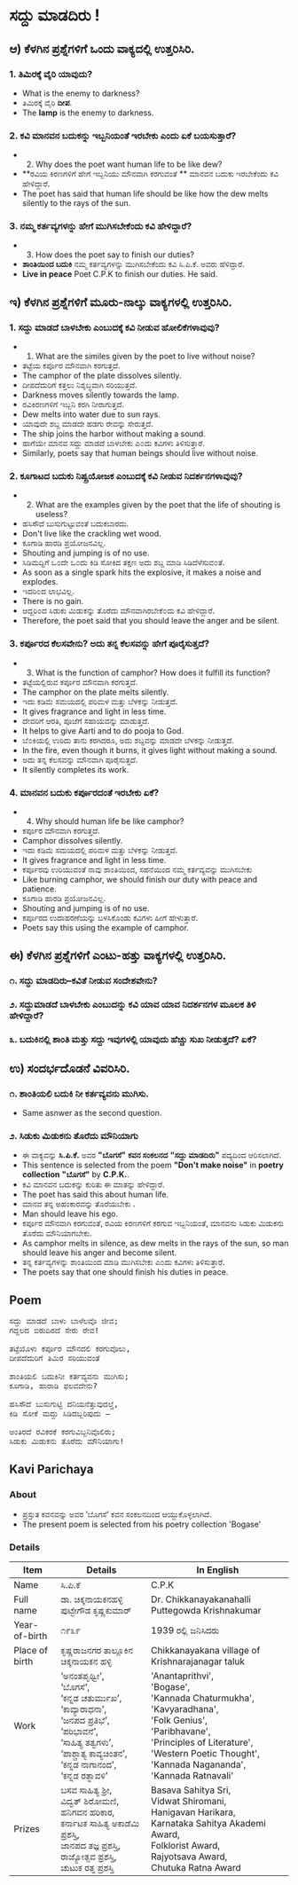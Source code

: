 # ಸದ್ದು ಮಾಡದಿರು !
## ಆ) ಕೆಳಗಿನ ಪ್ರಶ್ನೆಗಳಿಗೆ ಒಂದು ವಾಕ್ಯದಲ್ಲಿ ಉತ್ತರಿಸಿರಿ.
### 1. ತಿಮಿರಕ್ಕೆ ವೈರಿ ಯಾವುದು? 
* What is the enemy to darkness?
* ತಿಮಿರಕ್ಕೆ ವೈರಿ **ದೀಪ**.
* The **lamp** is the enemy to darkness.

### 2. ಕವಿ ಮಾನವನ ಬದುಕನ್ನು ಇಬ್ಬನಿಯಂತೆ ಇರಬೇಕು ಎಂದು ಏಕೆ ಬಯಸುತ್ತಾರೆ?
* 2. Why does the poet want human life to be like dew?
* **ರವಿಯ ಕಿರಣಗಳಿಗೆ ಹೇಗೆ ಇಬ್ಬನಿಯು ಮೌನವಾಗಿ ಕರಗುವಂತೆ ** ಮಾನವನ ಬದುಕು ಇರಬೇಕೆಂದು ಕವಿ ಹೇಳಿದ್ದಾರೆ.
* The poet has said that human life should be like how the dew melts silently to the rays of the sun.

### 3. ನಮ್ಮ ಕರ್ತವ್ಯಗಳನ್ನು ಹೇಗೆ ಮುಗಿಸಬೇಕೆಂದು ಕವಿ ಹೇಳಿದ್ದಾರೆ?
* 3. How does the poet say to finish our duties?
* **ಶಾಂತಿಯಿಂದ ಬದುಕಿ** ನಮ್ಮ ಕರ್ತವ್ಯಗಳನ್ನು ಮುಗಿಸಬೇಕೆಂದು ಕವಿ ಸಿ.ಪಿ.ಕೆ. ಅವರು ಹೆಳಿದ್ದಾರೆ.
* **Live in peace** Poet C.P.K to finish our duties. He said.


## ಇ) ಕೆಳಗಿನ ಪ್ರಶ್ನೆಗಳಿಗೆ ಮೂರು-ನಾಲ್ಕು ವಾಕ್ಯಗಳಲ್ಲಿ ಉತ್ತರಿಸಿರಿ.
### 1. ಸದ್ದು ಮಾಡದೆ ಬಾಳಬೇಕು ಎಂಬುದಕ್ಕೆ ಕವಿ ನೀಡುವ ಹೋಲಿಕೆಗಳಾವುವು?
* 1. What are the similes given by the poet to live without noise?
* ತಟ್ಟೆಯ ಕರ್ಪೂರ ಮೌನವಾಗಿ ಕರಗುತ್ತದೆ.
* The camphor of the plate dissolves silently.
* ದೀಪದೆದುರಿಗೆ ಕತ್ತಲು ನಿಶ್ಶಬ್ಧವಾಗಿ ಸರಿಯುತ್ತದೆ. 
* Darkness moves silently towards the lamp.
* ರವಿಕಿರಣಗಳಿಗೆ ಇಬ್ಬನಿ ಕರಗಿ ನೀರಾಗುತ್ತದೆ. 
* Dew melts into water due to sun rays.
* ಯಾವುದೇ ಶಬ್ದ ಮಾಡದೇ ಹಡಗು ರೇವನ್ನು ಸೇರುತ್ತದೆ. 
* The ship joins the harbor without making a sound.
* ಹಾಗೆಯೇ ಮಾನವ ಸದ್ದು ಮಾಡದೆ ಬಾಳಬೇಕು ಎ೦ದು ಕವಿಗಳು ತಿಳಿಸುತ್ತಾರೆ.
* Similarly, poets say that human beings should live without noise.

### 2. ಕೂಗಾಟದ ಬದುಕು ನಿಷ್ಪ್ರಯೋಜಕ ಎಂಬುದಕ್ಕೆ ಕವಿ ನೀಡುವ ನಿದರ್ಶನಗಳಾವುವು?
* 2. What are the examples given by the poet that the life of shouting is useless?
* ಹಸಿಸೌದೆ ಬುಸುಗುಟ್ಟುವಂತೆ ಬದುಕಬಾರದು.
* Don't live like the crackling wet wood.
* ಕೂಗಾಡಿ ಹಾರಡಿ  ಪ್ರಯೋಜನವಿಲ್ಲ.
* Shouting and jumping is of no use.
* ಸಿಡಿಮದ್ದಿಗೆ ಒ೦ದೇ ಒ೦ದು ಕಿಡಿ ಸೋಕಿದ ತಕ್ಷಣ ಅದು ಶಬ್ದ ಮಾಡಿ ಸಿಡಿದೆಳೆಸುವ೦ತೆ. 
* As soon as a single spark hits the explosive, it makes a noise and explodes.
* ಇದರಿ೦ದ ಲಾಭವಿಲ್ಲ. 
* There is no gain.
* ಆದ್ದರಿ೦ದ ಸಿಡುಕು ಮಿಡುಕನ್ನು ತೊರೆದು ಮೌನವಾಗಿರಬೇಕೆ೦ದು ಕವಿ ಹೇಳಿದ್ದಾರೆ.
* Therefore, the poet said that you should leave the anger and be silent.

### 3. ಕರ್ಪೂರದ ಕೆಲಸವೇನು? ಅದು ತನ್ನ ಕೆಲಸವನ್ನು ಹೇಗೆ ಪೂರೈಸುತ್ತದೆ?
* 3. What is the function of camphor? How does it fulfill its function?
* ತಟ್ಟೆಯಲ್ಲಿರುವ ಕರ್ಪೂರ ಮೌನವಾಗಿ ಕರಗುತ್ತದೆ.
* The camphor on the plate melts silently.
* ಇದು ಕಡಿಮೆ ಸಮಯದಲ್ಲಿ ಪರಿಮಳ ಮತ್ತು ಬೆಳಕನ್ನು ನೀಡುತ್ತದೆ.
* It gives fragrance and light in less time.
* ದೇವರಿಗೆ ಆರತಿ, ಪೂಜೆಗೆ ಸಹಾಯವನ್ನು ಮಾಡುತ್ತದೆ.
* It helps to give Aarti and to do pooja to God.
* ಬೆ೦ಕಿಯಲ್ಲಿ ಉರಿದು ತಾನು ಕರಗಿದರೂ, ಅದು ಶಬ್ದವನ್ನು ಮಾಡದೇ ಬೆಳಕನ್ನು ನೀಡುತ್ತದೆ.
* In the fire, even though it burns, it gives light without making a sound. 
* ಅದು ತನ್ನ ಕೆಲಸವನ್ನು ಮೌನವಾಗಿ ಪೂರೈಸುತ್ತದೆ.
* It silently completes its work.
### 4. ಮಾನವನ ಬದುಕು ಕರ್ಪೂರದಂತೆ ಇರಬೇಕು ಏಕೆ?
* 4. Why should human life be like camphor?
* ಕರ್ಪೂರ ಮೌನವಾಗಿ ಕರಗುತ್ತದೆ.
* Camphor dissolves silently.
* ಇದು ಕಡಿಮೆ ಸಮಯದಲ್ಲಿ ಪರಿಮಳ ಮತ್ತು ಬೆಳಕನ್ನು ನೀಡುತ್ತದೆ.
* It gives fragrance and light in less time.
* ಕರ್ಪೂರವು ಉರಿಯುವಂತೆ ನಾವು ಶಾಂತಿಯಿಂದ, ಸಹನೆಯಿಂದ ನಮ್ಮ ಕರ್ತವ್ಯವನ್ನು ಮುಗಿಸಬೇಕು
* Like burning camphor, we should finish our duty with peace and patience.
* ಕೂಗಾಡಿ ಹಾರಡಿ  ಪ್ರಯೋಜನವಿಲ್ಲ.
* Shouting and jumping is of no use.
* ಕರ್ಪೂರದ ಉದಾಹರಣೆಯನ್ನು ಬಳಸಿಕೊಂಡು ಕವಿಗಳು ಹೀಗೆ ಹೇಳುತ್ತಾರೆ.
* Poets say this using the example of camphor.

## ಈ) ಕೆಳಗಿನ ಪ್ರಶ್ನೆಗಳಿಗೆ ಎಂಟು-ಹತ್ತು ವಾಕ್ಯಗಳಲ್ಲಿ ಉತ್ತರಿಸಿರಿ.
### ೧. ಸದ್ದು ಮಾಡದಿರು–ಕವಿತೆ ನೀಡುವ ಸಂದೇಶವೇನು?
### ೨. ಸದ್ದುಮಾಡದೆ ಬಾಳಬೇಕು ಎಂಬುದನ್ನು ಕವಿ ಯಾವ ಯಾವ ನಿದರ್ಶನಗಳ ಮೂಲಕ ತಿಳಿ  ಹೇಳಿದ್ದಾರೆ?
### ೩. ಬದುಕಿನಲ್ಲಿ ಶಾಂತಿ ಮತ್ತು ಸದ್ದು ಇವುಗಳಲ್ಲಿ ಯಾವುದು ಹೆಚ್ಚು ಸುಖ ನೀಡುತ್ತದೆ? ಏಕೆ?

## ಉ) ಸಂದರ್ಭದೊಡನೆ ವಿವರಿಸಿರಿ.
### ೧. ಶಾಂತಿಯಲಿ ಬದುಕಿ ನೀ ಕರ್ತವ್ಯವನು ಮುಗಿಸು.
* Same asnwer as the second question.

### ೨. ಸಿಡುಕು ಮಿಡುಕನು ತೊರೆದು ಮೌನಿಯಾಗು
* ಈ ವಾಕ್ಯವನ್ನು **ಸಿ.ಪಿ.ಕೆ.** ಅವರ **"ಬೊಗಸೆ"** **ಕವನ ಸಂಕಲನದ** **“ಸದ್ದು ಮಾಡದಿರು"** ಪದ್ಯದಿಂದ ಆರಿಸಲಾಗಿದೆ.
* This sentence is selected from the poem **"Don't make noise"** in **poetry collection** **"ಬೊಗಸೆ"** by **C.P.K.**.
* ಕವಿ ಮಾನವನ ಬದುಕನ್ನು ಕುರಿತು ಈ ಮಾತನ್ನು ಹೇಳಿದ್ದಾರೆ.
* The poet has said this about human life.
* ಮಾನವ ತನ್ನ ಅಹಂಕಾರವನ್ನು ತೊರೆಯಬೇಕು . 
* Man should leave his ego.
* ಕರ್ಪೂರ ಮೌನವಾಗಿ ಕರಗುವಂತೆ, ರವಿಯ ಕಿರಣಗಳಿಗೆ ಕರಗುವ ಇಬ್ಬನಿಯಂತೆ, ಮಾನವನು ಸಿಡುಕು ಮಿಡುಕನು ತೊರೆದು ಮೌನಿಯಾಗಬೇಕು.
* As camphor melts in silence, as dew melts in the rays of the sun, so man should leave his anger and become silent.
* ತನ್ನ ಕರ್ತವ್ಯಗಳನ್ನು ಶಾಂತಿಯಿಂದ ಮಾಡಿ ಮುಗಿಸಬೇಕು ಎ೦ದು ಕವಿಗಳು ತಿಳಿಸುತ್ತಾರೆ.
* The poets say that one should finish his duties in peace.

## Poem
<pre>
ಸದ್ದು ಮಾಡದೆ ಬಾಳು ಬಾಳೆಲವೊ ಜೀವ;
ಗದ್ದಲದ ಬಿರುದಿರದೆ ಸೇರು ರೇವ!

ತಟ್ಟೆಯೊಳು ಕರ್ಪೂರ ಮೌನದಲಿ ಕರಗುವೊಲು,
ದೀಪದೆದುರಿಗೆ ತಿಮಿರ ಸರಿಯುವಂತೆ

ಶಾಂತಿಯಲಿ ಬದುಕಿನೀ ಕರ್ತವ್ಯವನು ಮುಗಿಸು;
ಕೂಗಾಡಿ, ಹಾರಾಡಿ ಫಲವದೇನು?

ಹಸಿಸೌದೆ ಬುಸುಗುಟ್ಟಿ ದನಿಯನೆತ್ತುವುದಲ್ತೆ,
ಕಿಡಿ ಸೋಕೆ ಮದ್ದು ಸಿಡಿದಬ್ಬರಿಪುದು –

ಅಂತಿರದೆ ರವಿಕರಕೆ ಕರಗುವಿಬ್ಬನಿವೊಲಿರು;
ಸಿಡುಕು ಮಿಡುಕನು ತೊರೆದು ಮೌನಿಯಾಗು!
</pre>

## Kavi Parichaya
### About 
* ಪ್ರಸ್ತುತ ಕವನವನ್ನು ಅವರ ‘ಬೊಗಸೆ’ ಕವನ ಸಂಕಲನದಿಂದ ಆಯ್ದುಕೊಳ್ಳಲಾಗಿದೆ.
* The present poem is selected from his poetry collection 'Bogase'

### Details
|Item | Details| In English|
|-|-|-|
|Name |ಸಿ.ಪಿ.ಕೆ | C.P.K
|Full name | ಡಾ. ಚಿಕ್ಕನಾಯಕನಹಳ್ಳಿ ಪುಟ್ಟೇಗೌಡ ಕೃಷ್ಣಕುಮಾರ್ | Dr. Chikkanayakanahalli Puttegowda Krishnakumar
|Year-of-birth|೧೯೩೯|1939 ರಲ್ಲಿ ಜನಿಸಿದರು|
|Place of birth|ಕೃಷ್ಣರಾಜನಗರ ತಾಲ್ಲೂಕಿನ ಚಿಕ್ಕನಾಯಕನ ಹಳ್ಳಿ| Chikkanayakana village of Krishnarajanagar taluk
|Work |  ‘ಅನಂತಪೃಥ್ವೀ’, <br> ‘ಬೊಗಸೆ’, <br>‘ಕನ್ನಡ ಚತುರ್ಮುಖ’, <br>‘ಕಾವ್ಯಾರಾಧನಾ’,<br> ‘ಜನಪದ ಪ್ರತಿಭೆ’, <br>‘ಪರಿಭಾವನೆ’, <br>‘ಸಾಹಿತ್ಯ ತತ್ವಗಳು’, <br>‘ಪಾಶ್ಚಾತ್ಯ ಕಾವ್ಯಚಿಂತನ’, <br>‘ಕನ್ನಡ ನಾಗಾನಂದ’,<br> ‘ಕನ್ನಡ ರತ್ನಾವಳಿ’ | 'Anantaprithvi', <br> 'Bogase', <br>'Kannada Chaturmukha', <br>'Kavyaradhana',<br> 'Folk Genius', <br>'Paribhavane', <br>'Principles of Literature', <br> 'Western Poetic Thought', <br>'Kannada Nagananda',<br> 'Kannada Ratnavali'
|Prizes| ಬಸವ ಸಾಹಿತ್ಯ ಶ್ರೀ, <br> ವಿದ್ವತ್ ಶಿರೋಮಣಿ, <br> ಹನಿಗವನ ಹರಿಕಾರ, <br> ಕರ್ನಾಟಕ ಸಾಹಿತ್ಯ ಅಕಾಡೆಮಿ ಪ್ರಶಸ್ತಿ, <br> ಜಾನಪದ ತಜ್ಞ ಪ್ರಶಸ್ತಿ, <br> ರಾಜ್ಯೋತ್ಸವ ಪ್ರಶಸ್ತಿ, <br> ಚುಟುಕ ರತ್ನ ಪ್ರಶಸ್ತಿ | Basava Sahitya Sri, <br> Vidwat Shiromani, <br> Hanigavan Harikara, <br> Karnataka Sahitya Akademi Award, <br> Folklorist Award, <br> Rajyotsava Award, <br> Chutuka Ratna Award |

